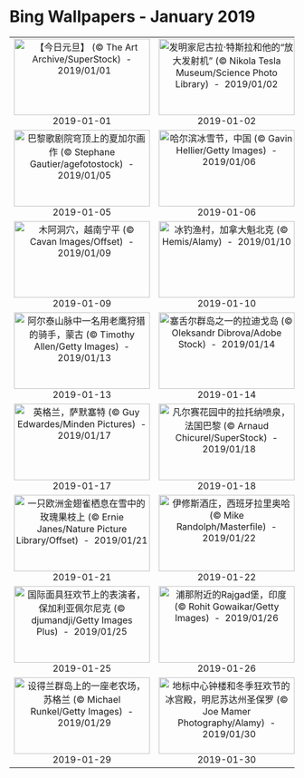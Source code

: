 # Bing Wallpapers - January 2019

| | | | |
|:-------------------------:|:-------------------------:|:-------------------------:|:-------------------------:|
| <a href="https://cn.bing.com/th?id=OHR.Newyear_ZH-CN7704868471_1920x1080.jpg" target="_blank"><img src="https://cn.bing.com/th?id=OHR.Newyear_ZH-CN7704868471_1920x1080.jpg&w=480" width="240" height="135" alt="【今日元旦】  (© The Art Archive/SuperStock)  -  2019/01/01" title="【今日元旦】  (© The Art Archive/SuperStock)  -  2019/01/01"></a><br>2019-01-01<br> | <a href="https://cn.bing.com/th?id=OHR.TeslaCoil_EN-AU8096924390_1920x1080.jpg" target="_blank"><img src="https://cn.bing.com/th?id=OHR.TeslaCoil_EN-AU8096924390_1920x1080.jpg&w=480" width="240" height="135" alt="发明家尼古拉·特斯拉和他的“放大发射机” (© Nikola Tesla Museum/Science Photo Library)  -  2019/01/02" title="发明家尼古拉·特斯拉和他的“放大发射机” (© Nikola Tesla Museum/Science Photo Library)  -  2019/01/02"></a><br>2019-01-02<br> | <a href="https://cn.bing.com/th?id=OHR.LadyBugFrost_ZH-CN0796268333_1920x1080.jpg" target="_blank"><img src="https://cn.bing.com/th?id=OHR.LadyBugFrost_ZH-CN0796268333_1920x1080.jpg&w=480" width="240" height="135" alt="一只冬眠的瓢虫，英国特温 (© James Pearce/Alamy)  -  2019/01/03" title="一只冬眠的瓢虫，英国特温 (© James Pearce/Alamy)  -  2019/01/03"></a><br>2019-01-03<br> | <a href="https://cn.bing.com/th?id=OHR.LandshutReliefMap_EN-AU1211690012_1920x1080.jpg" target="_blank"><img src="https://cn.bing.com/th?id=OHR.LandshutReliefMap_EN-AU1211690012_1920x1080.jpg&w=480" width="240" height="135" alt="兰茨胡特的触觉地图，德国 (© Zoonar GmbH/Alamy)  -  2019/01/04" title="兰茨胡特的触觉地图，德国 (© Zoonar GmbH/Alamy)  -  2019/01/04"></a><br>2019-01-04<br> |
| <a href="https://cn.bing.com/th?id=OHR.ParisOpera_EN-AU1557621930_1920x1080.jpg" target="_blank"><img src="https://cn.bing.com/th?id=OHR.ParisOpera_EN-AU1557621930_1920x1080.jpg&w=480" width="240" height="135" alt="巴黎歌剧院穹顶上的夏加尔画作 (© Stephane Gautier/agefotostock)  -  2019/01/05" title="巴黎歌剧院穹顶上的夏加尔画作 (© Stephane Gautier/agefotostock)  -  2019/01/05"></a><br>2019-01-05<br> | <a href="https://cn.bing.com/th?id=OHR.TwilightHarbin_EN-AU2725726491_1920x1080.jpg" target="_blank"><img src="https://cn.bing.com/th?id=OHR.TwilightHarbin_EN-AU2725726491_1920x1080.jpg&w=480" width="240" height="135" alt="哈尔滨冰雪节，中国 (© Gavin Hellier/Getty Images)  -  2019/01/06" title="哈尔滨冰雪节，中国 (© Gavin Hellier/Getty Images)  -  2019/01/06"></a><br>2019-01-06<br> | <a href="https://cn.bing.com/th?id=OHR.SnowyOwlVideo_ZH-CN9249781901_1920x1080.jpg" target="_blank"><img src="https://cn.bing.com/th?id=OHR.SnowyOwlVideo_ZH-CN9249781901_1920x1080.jpg&w=480" width="240" height="135" alt="一只在雪中驻立的雪鸮 (© Jérémie LeBlond-Fontaine/Getty Images)  -  2019/01/07" title="一只在雪中驻立的雪鸮 (© Jérémie LeBlond-Fontaine/Getty Images)  -  2019/01/07"></a><br>2019-01-07<br> | <a href="https://cn.bing.com/th?id=OHR.RainierDawn_EN-AU3730494945_1920x1080.jpg" target="_blank"><img src="https://cn.bing.com/th?id=OHR.RainierDawn_EN-AU3730494945_1920x1080.jpg&w=480" width="240" height="135" alt="瑞尼尔山国家公园，美国华盛顿州 (© Stephen Matera/Tandem Stills + Motion)  -  2019/01/08" title="瑞尼尔山国家公园，美国华盛顿州 (© Stephen Matera/Tandem Stills + Motion)  -  2019/01/08"></a><br>2019-01-08<br> |
| <a href="https://cn.bing.com/th?id=OHR.VietnamStairs_EN-AU4320366505_1920x1080.jpg" target="_blank"><img src="https://cn.bing.com/th?id=OHR.VietnamStairs_EN-AU4320366505_1920x1080.jpg&w=480" width="240" height="135" alt="木阿洞穴，越南宁平 (© Cavan Images/Offset)  -  2019/01/09" title="木阿洞穴，越南宁平 (© Cavan Images/Offset)  -  2019/01/09"></a><br>2019-01-09<br> | <a href="https://cn.bing.com/th?id=OHR.SaguenayIceFishing_ZH-CN9008067301_1920x1080.jpg" target="_blank"><img src="https://cn.bing.com/th?id=OHR.SaguenayIceFishing_ZH-CN9008067301_1920x1080.jpg&w=480" width="240" height="135" alt="冰钓渔村，加拿大魁北克 (© Hemis/Alamy)  -  2019/01/10" title="冰钓渔村，加拿大魁北克 (© Hemis/Alamy)  -  2019/01/10"></a><br>2019-01-10<br> | <a href="https://cn.bing.com/th?id=OHR.NapoleonsHat_EN-AU5099662657_1920x1080.jpg" target="_blank"><img src="https://cn.bing.com/th?id=OHR.NapoleonsHat_EN-AU5099662657_1920x1080.jpg&w=480" width="240" height="135" alt="泰夫劳特镇，摩洛哥 (© Doug Pearson Photography/plainpicture)  -  2019/01/11" title="泰夫劳特镇，摩洛哥 (© Doug Pearson Photography/plainpicture)  -  2019/01/11"></a><br>2019-01-11<br> | <a href="https://cn.bing.com/th?id=OHR.Snowkiters_EN-AU9603475374_1920x1080.jpg" target="_blank"><img src="https://cn.bing.com/th?id=OHR.Snowkiters_EN-AU9603475374_1920x1080.jpg&w=480" width="240" height="135" alt="“西伯利亚杯”冬季风筝冲浪比赛，俄罗斯新西伯利亚 (© Kirill Kukhmar/Getty Images)  -  2019/01/12" title="“西伯利亚杯”冬季风筝冲浪比赛，俄罗斯新西伯利亚 (© Kirill Kukhmar/Getty Images)  -  2019/01/12"></a><br>2019-01-12<br> |
| <a href="https://cn.bing.com/th?id=OHR.GoldenEagle_EN-AU9816441405_1920x1080.jpg" target="_blank"><img src="https://cn.bing.com/th?id=OHR.GoldenEagle_EN-AU9816441405_1920x1080.jpg&w=480" width="240" height="135" alt="阿尔泰山脉中一名用老鹰狩猎的骑手，蒙古 (© Timothy Allen/Getty Images)  -  2019/01/13" title="阿尔泰山脉中一名用老鹰狩猎的骑手，蒙古 (© Timothy Allen/Getty Images)  -  2019/01/13"></a><br>2019-01-13<br> | <a href="https://cn.bing.com/th?id=OHR.LaDigue_ZH-CN2774523529_1920x1080.jpg" target="_blank"><img src="https://cn.bing.com/th?id=OHR.LaDigue_ZH-CN2774523529_1920x1080.jpg&w=480" width="240" height="135" alt="塞舌尔群岛之一的拉迪戈岛 (© Oleksandr Dibrova/Adobe Stock)  -  2019/01/14" title="塞舌尔群岛之一的拉迪戈岛 (© Oleksandr Dibrova/Adobe Stock)  -  2019/01/14"></a><br>2019-01-14<br> | <a href="https://cn.bing.com/th?id=OHR.BM1759_EN-AU0329493905_1920x1080.jpg" target="_blank"><img src="https://cn.bing.com/th?id=OHR.BM1759_EN-AU0329493905_1920x1080.jpg&w=480" width="240" height="135" alt="大英博物馆独特的屋顶及其周边地区 (© Vladimir Zakharov/Getty Images)  -  2019/01/15" title="大英博物馆独特的屋顶及其周边地区 (© Vladimir Zakharov/Getty Images)  -  2019/01/15"></a><br>2019-01-15<br> | <a href="https://cn.bing.com/th?id=OHR.AthabascaCave_EN-AU0628983693_1920x1080.jpg" target="_blank"><img src="https://cn.bing.com/th?id=OHR.AthabascaCave_EN-AU0628983693_1920x1080.jpg&w=480" width="240" height="135" alt="一名登山者攀爬阿萨巴斯卡冰川时，北极光当空闪耀，加拿大贾斯珀国家公园 (© Paul Zizka/Aurora Photos)  -  2019/01/16" title="一名登山者攀爬阿萨巴斯卡冰川时，北极光当空闪耀，加拿大贾斯珀国家公园 (© Paul Zizka/Aurora Photos)  -  2019/01/16"></a><br>2019-01-16<br> |
| <a href="https://cn.bing.com/th?id=OHR.UKSomerset_ZH-CN2587621995_1920x1080.jpg" target="_blank"><img src="https://cn.bing.com/th?id=OHR.UKSomerset_ZH-CN2587621995_1920x1080.jpg&w=480" width="240" height="135" alt="英格兰，萨默塞特 (© Guy Edwardes/Minden Pictures)  -  2019/01/17" title="英格兰，萨默塞特 (© Guy Edwardes/Minden Pictures)  -  2019/01/17"></a><br>2019-01-17<br> | <a href="https://cn.bing.com/th?id=OHR.LatonaFountain_EN-AU9033977869_1920x1080.jpg" target="_blank"><img src="https://cn.bing.com/th?id=OHR.LatonaFountain_EN-AU9033977869_1920x1080.jpg&w=480" width="240" height="135" alt="凡尔赛花园中的拉托纳喷泉，法国巴黎 (© Arnaud Chicurel/SuperStock)  -  2019/01/18" title="凡尔赛花园中的拉托纳喷泉，法国巴黎 (© Arnaud Chicurel/SuperStock)  -  2019/01/18"></a><br>2019-01-18<br> | <a href="https://cn.bing.com/th?id=OHR.OceanDrive_EN-AU9424629590_1920x1080.jpg" target="_blank"><img src="https://cn.bing.com/th?id=OHR.OceanDrive_EN-AU9424629590_1920x1080.jpg&w=480" width="240" height="135" alt="迈阿密滨海大道，美国佛罗里达州 (© Guido Cozzi/Offset/Shutterstock)  -  2019/01/19" title="迈阿密滨海大道，美国佛罗里达州 (© Guido Cozzi/Offset/Shutterstock)  -  2019/01/19"></a><br>2019-01-19<br> | <a href="https://cn.bing.com/th?id=OHR.DivingEmperors_EN-AU9700060815_1920x1080.jpg" target="_blank"><img src="https://cn.bing.com/th?id=OHR.DivingEmperors_EN-AU9700060815_1920x1080.jpg&w=480" width="240" height="135" alt="罗斯海中的帝企鹅，南极洲 (© Paul Nicklen/Getty Images)  -  2019/01/20" title="罗斯海中的帝企鹅，南极洲 (© Paul Nicklen/Getty Images)  -  2019/01/20"></a><br>2019-01-20<br> |
| <a href="https://cn.bing.com/th?id=OHR.GoldfinchSnow_EN-AU0026372013_1920x1080.jpg" target="_blank"><img src="https://cn.bing.com/th?id=OHR.GoldfinchSnow_EN-AU0026372013_1920x1080.jpg&w=480" width="240" height="135" alt="一只欧洲金翅雀栖息在雪中的玫瑰果枝上 (© Ernie Janes/Nature Picture Library/Offset)  -  2019/01/21" title="一只欧洲金翅雀栖息在雪中的玫瑰果枝上 (© Ernie Janes/Nature Picture Library/Offset)  -  2019/01/21"></a><br>2019-01-21<br> | <a href="https://cn.bing.com/th?id=OHR.BodegasYsios_EN-AU4068043796_1920x1080.jpg" target="_blank"><img src="https://cn.bing.com/th?id=OHR.BodegasYsios_EN-AU4068043796_1920x1080.jpg&w=480" width="240" height="135" alt="伊修斯酒庄，西班牙拉里奥哈 (© Mike Randolph/Masterfile)  -  2019/01/22" title="伊修斯酒庄，西班牙拉里奥哈 (© Mike Randolph/Masterfile)  -  2019/01/22"></a><br>2019-01-22<br> | <a href="https://cn.bing.com/th?id=OHR.ApfelTag_ZH-CN7906570680_1920x1080.jpg" target="_blank"><img src="https://cn.bing.com/th?id=OHR.ApfelTag_ZH-CN7906570680_1920x1080.jpg&w=480" width="240" height="135" alt="冬天里的一棵苹果树 (© Chris Stein/Getty Images)  -  2019/01/23" title="冬天里的一棵苹果树 (© Chris Stein/Getty Images)  -  2019/01/23"></a><br>2019-01-23<br> | <a href="https://cn.bing.com/th?id=OHR.ParkCity_ZH-CN7858135089_1920x1080.jpg" target="_blank"><img src="https://cn.bing.com/th?id=OHR.ParkCity_ZH-CN7858135089_1920x1080.jpg&w=480" width="240" height="135" alt="帕克城，美国犹他州 (© Patrick Brandenburg/Tandem Stills + Motion)  -  2019/01/24" title="帕克城，美国犹他州 (© Patrick Brandenburg/Tandem Stills + Motion)  -  2019/01/24"></a><br>2019-01-24<br> |
| <a href="https://cn.bing.com/th?id=OHR.KukeriCostume_ZH-CN7695643694_1920x1080.jpg" target="_blank"><img src="https://cn.bing.com/th?id=OHR.KukeriCostume_ZH-CN7695643694_1920x1080.jpg&w=480" width="240" height="135" alt="国际面具狂欢节上的表演者，保加利亚佩尔尼克 (© djumandji/Getty Images Plus)  -  2019/01/25" title="国际面具狂欢节上的表演者，保加利亚佩尔尼克 (© djumandji/Getty Images Plus)  -  2019/01/25"></a><br>2019-01-25<br> | <a href="https://cn.bing.com/th?id=OHR.FortRajgad_ZH-CN7621203821_1920x1080.jpg" target="_blank"><img src="https://cn.bing.com/th?id=OHR.FortRajgad_ZH-CN7621203821_1920x1080.jpg&w=480" width="240" height="135" alt="浦那附近的Rajgad堡，印度 (© Rohit Gowaikar/Getty Images)  -  2019/01/26" title="浦那附近的Rajgad堡，印度 (© Rohit Gowaikar/Getty Images)  -  2019/01/26"></a><br>2019-01-26<br> | <a href="https://cn.bing.com/th?id=OHR.HolocaustMemorial_ZH-CN7460471446_1920x1080.jpg" target="_blank"><img src="https://cn.bing.com/th?id=OHR.HolocaustMemorial_ZH-CN7460471446_1920x1080.jpg&w=480" width="240" height="135" alt="欧洲被害犹太人纪念碑，德国柏林 (© McPHOTO/age fotostock)  -  2019/01/27" title="欧洲被害犹太人纪念碑，德国柏林 (© McPHOTO/age fotostock)  -  2019/01/27"></a><br>2019-01-27<br> | <a href="https://cn.bing.com/th?id=OHR.LKDobson_ZH-CN7378172752_1920x1080.jpg" target="_blank"><img src="https://cn.bing.com/th?id=OHR.LKDobson_ZH-CN7378172752_1920x1080.jpg&w=480" width="240" height="135" alt="费尔德山国家公园里的达布森湖，塔斯马尼亚岛 (© Tom Mackie/plainpicture)  -  2019/01/28" title="费尔德山国家公园里的达布森湖，塔斯马尼亚岛 (© Tom Mackie/plainpicture)  -  2019/01/28"></a><br>2019-01-28<br> |
| <a href="https://cn.bing.com/th?id=OHR.UpHellyAa_ZH-CN7287698551_1920x1080.jpg" target="_blank"><img src="https://cn.bing.com/th?id=OHR.UpHellyAa_ZH-CN7287698551_1920x1080.jpg&w=480" width="240" height="135" alt="设得兰群岛上的一座老农场，苏格兰 (© Michael Runkel/Getty Images)  -  2019/01/29" title="设得兰群岛上的一座老农场，苏格兰 (© Michael Runkel/Getty Images)  -  2019/01/29"></a><br>2019-01-29<br> | <a href="https://cn.bing.com/th?id=OHR.IcePalaceStPaul_ZH-CN7212304504_1920x1080.jpg" target="_blank"><img src="https://cn.bing.com/th?id=OHR.IcePalaceStPaul_ZH-CN7212304504_1920x1080.jpg&w=480" width="240" height="135" alt="地标中心钟楼和冬季狂欢节的冰宫殿，明尼苏达州圣保罗 (© Joe Mamer Photography/Alamy)  -  2019/01/30" title="地标中心钟楼和冬季狂欢节的冰宫殿，明尼苏达州圣保罗 (© Joe Mamer Photography/Alamy)  -  2019/01/30"></a><br>2019-01-30<br> | <a href="https://cn.bing.com/th?id=OHR.WinterLynx_ZH-CN7158207296_1920x1080.jpg" target="_blank"><img src="https://cn.bing.com/th?id=OHR.WinterLynx_ZH-CN7158207296_1920x1080.jpg&w=480" width="240" height="135" alt="波希米亚摩拉维亚高地的猞猁，捷克 (© sduben/Getty Images Plus)  -  2019/01/31" title="波希米亚摩拉维亚高地的猞猁，捷克 (© sduben/Getty Images Plus)  -  2019/01/31"></a><br>2019-01-31<br> |  |
